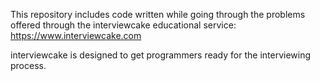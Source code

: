 This repository includes code written while going through the problems offered through the interviewcake
educational service: https://www.interviewcake.com

interviewcake is designed to get programmers ready for the interviewing process.